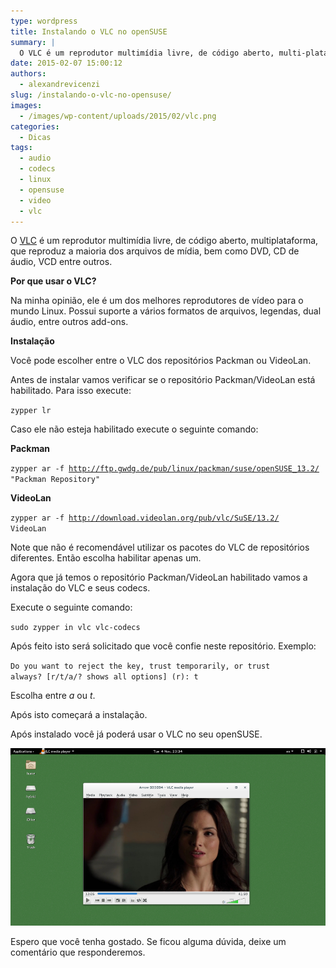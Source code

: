 ```yaml
---
type: wordpress
title: Instalando o VLC no openSUSE
summary: |
  O VLC é um reprodutor multimídia livre, de código aberto, multi-plataforma, que reproduz a maioria dos arquivos de mídia, bem como DVD, CD de áudio, VCD entre outros.
date: 2015-02-07 15:00:12
authors:
  - alexandrevicenzi
slug: /instalando-o-vlc-no-opensuse/
images:
  - /images/wp-content/uploads/2015/02/vlc.png
categories:
  - Dicas
tags:
  - audio
  - codecs
  - linux
  - opensuse
  - video
  - vlc
---
```


O <a href="http://www.videolan.org/vlc/">VLC</a> é um reprodutor multimídia livre, de código aberto, multiplataforma, que reproduz a maioria dos arquivos de mídia, bem como DVD, CD de áudio, VCD entre outros.

<strong>Por que usar o VLC?</strong>

Na minha opinião, ele é um dos melhores reprodutores de vídeo para o mundo Linux. Possui suporte a vários formatos de arquivos, legendas, dual áudio, entre outros add-ons.

<strong>Instalação</strong>

Você pode escolher entre o VLC dos repositórios Packman ou VideoLan.

Antes de instalar vamos verificar se o repositório Packman/VideoLan está habilitado. Para isso execute:

<code>zypper lr</code>

Caso ele não esteja habilitado execute o seguinte comando:

<strong>Packman</strong>

<code>zypper ar -f http://ftp.gwdg.de/pub/linux/packman/suse/openSUSE_13.2/ "Packman Repository"</code>

<strong>VideoLan</strong>

<code>zypper ar -f http://download.videolan.org/pub/vlc/SuSE/13.2/ VideoLan</code>

Note que não é recomendável utilizar os pacotes do VLC de repositórios diferentes. Então escolha habilitar apenas um.

Agora que já temos o repositório Packman/VideoLan habilitado vamos a instalação do VLC e seus codecs.

Execute o seguinte comando:

<code>sudo zypper in vlc vlc-codecs</code>

Após feito isto será solicitado que você confie neste repositório. Exemplo:

<code>Do you want to reject the key, trust temporarily, or trust always? [r/t/a/? shows all options] (r): t</code>

Escolha entre <em>a</em> ou <em>t</em>.

Após isto começará a instalação.

Após instalado você já poderá usar o VLC no seu openSUSE.

<img src="/images/wp-content/uploads/2015/02/openSUSE-13.2-VLC-player.jpg" alt="VLC" />

Espero que você tenha gostado. Se ficou alguma dúvida, deixe um comentário que responderemos.